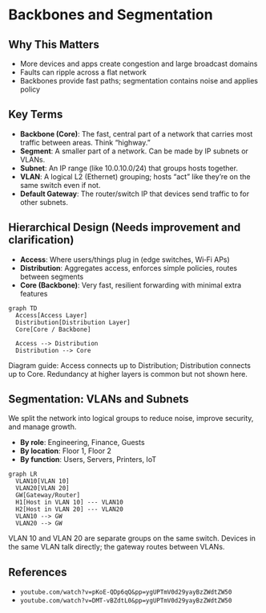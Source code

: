 # Backbones and Segmentation

## Why This Matters

- More devices and apps create congestion and large broadcast domains
- Faults can ripple across a flat network
- Backbones provide fast paths; segmentation contains noise and applies policy

## Key Terms

- **Backbone (Core)**: The fast, central part of a network that carries most traffic between areas. Think “highway.”
- **Segment**: A smaller part of a network. Can be made by IP subnets or VLANs.
- **Subnet**: An IP range (like 10.0.10.0/24) that groups hosts together.
- **VLAN**: A logical L2 (Ethernet) grouping; hosts “act” like they’re on the same switch even if not.
- **Default Gateway**: The router/switch IP that devices send traffic to for other subnets.

## Hierarchical Design (Needs improvement and clarification)

- **Access**: Where users/things plug in (edge switches, Wi‑Fi APs)
- **Distribution**: Aggregates access, enforces simple policies, routes between segments
- **Core (Backbone)**: Very fast, resilient forwarding with minimal extra features

```mermaid
graph TD
  Access[Access Layer]
  Distribution[Distribution Layer]
  Core[Core / Backbone]

  Access --> Distribution
  Distribution --> Core
```

Diagram guide: Access connects up to Distribution; Distribution connects up to Core. Redundancy at higher layers is common but not shown here.

## Segmentation: VLANs and Subnets

We split the network into logical groups to reduce noise, improve security, and manage growth.

- **By role**: Engineering, Finance, Guests
- **By location**: Floor 1, Floor 2
- **By function**: Users, Servers, Printers, IoT

```mermaid
graph LR
  VLAN10[VLAN 10]
  VLAN20[VLAN 20]
  GW[Gateway/Router]
  H1[Host in VLAN 10] --- VLAN10
  H2[Host in VLAN 20] --- VLAN20
  VLAN10 --> GW
  VLAN20 --> GW
```

VLAN 10 and VLAN 20 are separate groups on the same switch. Devices in the same VLAN talk directly; the gateway routes between VLANs.

## References

- `youtube.com/watch?v=pKoE-QDp6qQ&pp=ygUPTmV0d29yayBzZWdtZW50`
- `youtube.com/watch?v=DMT-vBZdtL0&pp=ygUPTmV0d29yayBzZWdtZW50`
